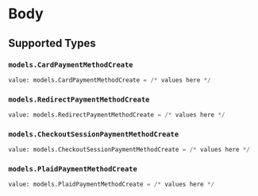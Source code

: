 # Body


## Supported Types

### `models.CardPaymentMethodCreate`

```python
value: models.CardPaymentMethodCreate = /* values here */
```

### `models.RedirectPaymentMethodCreate`

```python
value: models.RedirectPaymentMethodCreate = /* values here */
```

### `models.CheckoutSessionPaymentMethodCreate`

```python
value: models.CheckoutSessionPaymentMethodCreate = /* values here */
```

### `models.PlaidPaymentMethodCreate`

```python
value: models.PlaidPaymentMethodCreate = /* values here */
```

